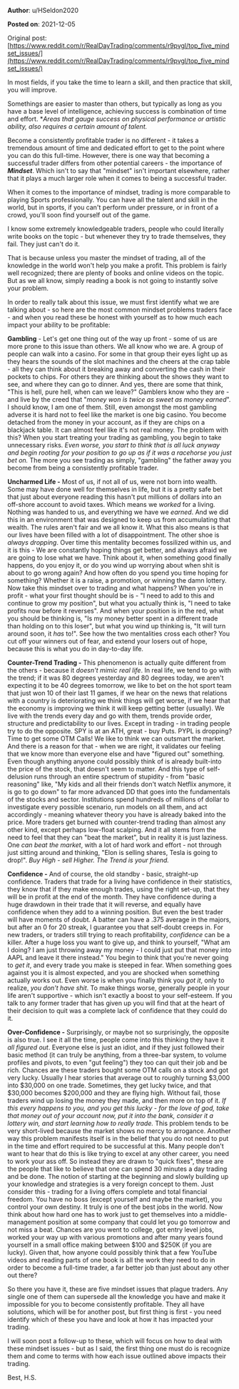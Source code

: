 **Author**: u/HSeldon2020

**Posted on**: 2021-12-05

Original post: [https://www.reddit.com/r/RealDayTrading/comments/r9pvgl/top_five_mindset_issues/](https://www.reddit.com/r/RealDayTrading/comments/r9pvgl/top_five_mindset_issues/)

In most fields, if you take the time to learn a skill, and then practice that skill, you will improve.    

Somethings are easier to master than others, but typically as long as you have a base level of intelligence, achieving success is combination of time and effort.  \**Areas that gauge success on physical performance or artistic ability, also requires a certain amount of talent.*

Become a consistently profitable trader is no different - it takes a tremendous amount of time and dedicated effort to get to the point where you can do this full-time.  However, there is one way that becoming a successful trader differs from other potential careers - the importance of ***Mindset***. Which isn't to say that "mindset" isn't important elsewhere, rather that it plays a much larger role when it comes to being a successful trader. 

When it comes to the importance of mindset, trading is more comparable to playing Sports professionally.  You can have all the talent and skill in the world, but in sports, if you can't perform under pressure, or in front of a crowd, you'll soon find yourself out of the game. 

I know some extremely knowledgeable traders, people who could literally write books on the topic - but whenever they try to trade themselves, they fail. They just can't do it.   

That is because unless you master the mindset of trading, all of the knowledge in the world won't help you make a profit.  This problem is fairly well recognized; there are plenty of books and online videos on the topic.  But as we all know, simply reading a book is not going to instantly solve your problem.  

In order to really talk about this issue, we must first identify what we are talking about - so here are the most common mindset problems traders face - and when you read these be honest with yourself as to how much each impact your ability to be profitable:

**Gambling** \- Let's get one thing out of the way up front - some of us are more prone to this issue than others.  We all know who we are.  A group of people can walk into a casino.  For some in that group their eyes light up as they hears the sounds of the slot machines and the cheers at the crap table - all they can think about it breaking away and converting the cash in their pockets to chips.  For others they are thinking about the shows they want to see, and where they can go to dinner.  And yes, there are some that think, "This is hell, pure hell, when can we leave?"  Gamblers know who they are - and live by the creed that "*money won is twice as sweet as money earned*".  I should know, I am one of them.  Still, even amongst the most gambling adverse it is hard not to feel like the market is one big casino.  You become detached from the money in your account, as if they are chips on a blackjack table.  It can almost feel like it's not real money.    The problem with this? When you start treating your trading as gambling, you begin to take unnecessary risks.  *Even worse, you start to think that is all luck* *anyway and begin rooting for your position to go up as if it was a racehorse you just bet on.* The more you see trading as simply, "gambling" the father away you become from being a consistently profitable trader.    

**Uncharmed Life -** Most of us, if not all of us, were not born into wealth.  Some may have done well for themselves in life, but it is a pretty safe bet that just about everyone reading this hasn't put millions of dollars into an off-shore account to avoid taxes.  Which means we *worked* for a living.  Nothing was handed to us, and everything we have we *earned*.  And we did this in an environment that was designed to keep us from accumulating that wealth.  The rules aren't fair and we all know it.  What this also means is that our lives have been filled with a lot of disappointment.  The other shoe is *always dropping*.  Over time this mentality becomes fossilized within us, and it is this - We are constantly hoping things get better, and always afraid we are going to lose what we have.  Think about it, when something good finally happens, do you enjoy it, or do you wind up worrying about when shit is about to go wrong again?  And how often do you spend you time hoping for something?  Whether it is a raise, a promotion, or winning the damn lottery.   Now take this mindset over to trading and what happens?  When you're in profit - what your first thought should be is - "I need to add to this and continue to grow my position", but what you actually think is, "I need to take profits now before it reverses".  And when your position is in the red, what you should be thinking is, "Is my money better spent in a different trade than holding on to this loser", but what you wind up thinking is, "It will turn around soon, it *has* to!".   See how the two mentalities cross each other?  You cut off your winners out of fear, and extend your losers out of hope, because this is what you do in day-to-day life.  

**Counter-Trend Trading -** This phenomenon is actually quite different from the others - because it *doesn't mimic real life*.  In real life, we tend to go with the trend; if it was 80 degrees yesterday and 80 degrees today, we aren't expecting it to be 40 degrees tomorrow, we like to bet on the hot sport team that just won 10 of their last 11 games, if we hear on the news that relations with a country is deteriorating we think things will get worse, if we hear that the economy is improving we think it will keep getting better (usually).  We live with the trends every day and go with them, trends provide order, structure and predictability to our lives.  Except in trading - in trading people try to do the opposite.  SPY is at an ATH, great - buy Puts.  PYPL is dropping? Time to get some OTM Calls!  We like to think we can outsmart the market.  And there is a reason for that - when we are right, it validates our feeling that we know more than everyone else and have "figured out" something.   Even though anything anyone could possibly think of is already built-into the price of the stock, that doesn't seem to matter.  And this type of self-delusion runs through an entire spectrum of stupidity - from "basic reasoning" like, "My kids and all their friends don't watch Netflix anymore, it is go to go down" to far more advanced DD that goes into the fundamentals of the stocks and sector.  Institutions spend hundreds of millions of dollar to investigate every possible scenario, run models on all them, and act accordingly - meaning whatever theory you have is already baked into the price.   More traders get burned with counter-trend trading than almost any other kind, except perhaps low-float scalping.  And it all stems from the need to feel that they can "beat the market", but in reality it is just laziness.  One *can beat the market*, with a lot of hard work and effort - not through just sitting around and thinking, "Elon is selling shares, Tesla is going to drop!".  *Buy High - sell Higher.  The Trend is your friend.*

**Confidence -** And of course, the old standby - basic, straight-up confidence. Traders that trade for a living have confidence in their statistics, they know that if they make enough trades, using the right set-up, that they will be in profit at the end of the month.  They have confidence during a huge drawdown in their trade that it will reverse, and equally have confidence when they add to a winning position. But even the best trader will have moments of doubt.  A batter can have a .375 average in the majors, but after an 0 for 20 streak, I guarantee you that self-doubt creeps in.  For new traders, or traders still trying to reach profitability, *confidence* can be a killer.  After a huge loss you want to give up, and think to yourself, "What am I doing? I am just throwing away my money - I could just put that money into AAPL and leave it there instead."  You begin to think that you're never going to *get it*, and every trade you make is steeped in fear.  When something goes against you it is almost expected, and you are shocked when something actually works out.  Even worse is when you finally think you *got it*, only to realize, *you don't have shit*. To make things worse, generally people in your life aren't supportive - which isn't exactly a boost to your self-esteem.  If you talk to any former trader that has given up you will find that at the heart of their decision to quit was a complete lack of confidence that they could do it.

**Over-Confidence -** Surprisingly, or maybe not so surprisingly, the opposite is also true.  I see it all the time, people come into this thinking they have it *all figured out*.  Everyone else is just an idiot, and if they just followed their basic method (it can truly be anything, from a three-bar system, to volume profiles and pivots, to even "gut feeling") they too can quit their job and be rich.  Chances are these traders bought some OTM calls on a stock and got very lucky.  Usually I hear stories that average out to roughly turning $3,000 into $30,000 on one trade.  Sometimes, they get lucky twice, and that $30,000 becomes $200,000 and they are flying high.  Without fail, those traders wind up losing the money they made, and then more on top of it.  *If this every happens to you, and you get this lucky - for the love of god, take that money out of your account now, put it into the bank, consider it a lottery win, and start learning how to really trade.*   This problem tends to be very short-lived because the market shows no mercy to arrogance.  Another way this problem manifests itself is in the belief that you do not need to put in the time and effort required to be successful at this.  Many people don't want to hear that do this is like trying to excel at any other career, you need to work your ass off.  So instead they are drawn to "quick fixes", these are the people that like to believe that one can spend 30 minutes a day trading and be done.  The notion of starting at the beginning and slowly building up your knowledge and strategies is a very foreign concept to them.  Just consider this - trading for a living offers complete and total financial freedom.  You have no boss (except yourself and maybe the market), you control your own destiny.  It truly is one of the best jobs in the world.  Now think about how hard one has to work just to get themselves into a middle-management position at some company that could let you go tomorrow and not miss a beat.  Chances are you went to college, got entry level jobs, worked your way up with various promotions and after many years found yourself in a small office making between $100 and $250K (if you are lucky).  Given that, how anyone could possibly think that a few YouTube videos and reading parts of one book is all the work they need to do in order to become a full-time trader, a far better job than just about any other out there?

So there you have it, these are five mindset issues that plague traders.  Any single one of them can supersede all the knowledge you have and make it impossible for you to become consistently profitable.   They all have solutions, which will be for another post, but first thing is first - you need identify which of these you have and look at how it has impacted your trading.  

I will soon post a follow-up to these, which will focus on how to deal with these mindset issues - but as I said, the first thing one must do is recognize them and come to terms with how each issue outlined above impacts their trading.

Best, H.S.